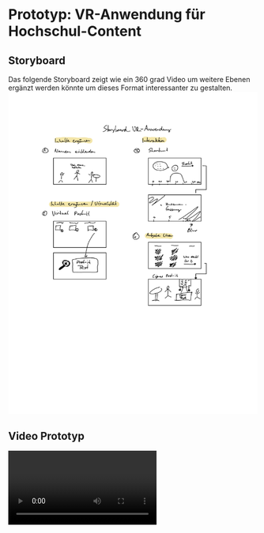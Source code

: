 # Prototyp: VR-Anwendung für Hochschul-Content

## Storyboard

Das folgende Storyboard zeigt wie ein 360 grad Video um weitere Ebenen ergänzt werden könnte um dieses Format interessanter zu gestalten.
![Bild von Storyboard](Storyboard_VR_Anwendung.jpg)

## Video Prototyp

![Bild von Storyboard](Prototyp_VR_Anwendung.mp4)